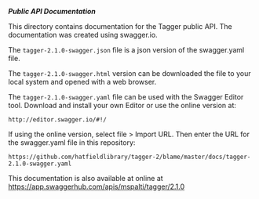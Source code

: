 
***Public API Documentation***

This directory contains documentation for the Tagger public API. The documentation was created using swagger.io.
 
 The `tagger-2.1.0-swagger.json` file is a json version of the swagger.yaml file.  
 
 The `tagger-2.1.0-swagger.html` version can be downloaded the file to your local system and opened with a web browser.

The `tagger-2.1.0-swagger.yaml` file can be used with the Swagger Editor tool.  Download and install your own Editor or use the online version at:

    http://editor.swagger.io/#!/

If using the online version, select file > Import URL.  Then enter the URL for the swagger.yaml file in this repository:

    https://github.com/hatfieldlibrary/tagger-2/blame/master/docs/tagger-2.1.0-swagger.yaml
    
This documentation is also available at online at https://app.swaggerhub.com/apis/mspalti/tagger/2.1.0


